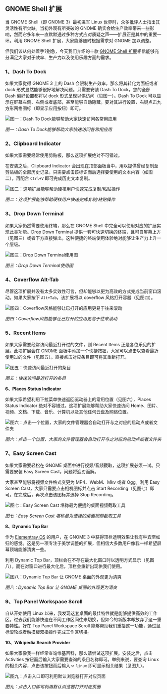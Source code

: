 ## GNOME Shell 扩展

当 GNOME Shell（即 GNOME 3）最初进军 Linux 世界时，众多批评人士指出其灵活性有所欠缺。当初外观有所突破的 GNOME 确实会给生产效率带来一些影响，然而它多年来一直默默通过多种方式应对质疑之声——扩展正是其中的重要一环。利用 GNOME Shell 扩展，大家能够随时根据需求对 GNOME 加以调整。

但我们该从何处着手?别急，今天我们介绍的十款 [GNOME Shell 扩展](https://extensions.gnome.org/)相信能够充分满足大家对于效率、生产力以及使用乐趣方面的需求。

### **1、Dash To Dock**

如果大家觉得 GNOME 3 上的 Dash 会限制生产效率，那么将其转化为面板或者 dock 形式显然能够很好地解决问题。只需要安装 Dash To Dock，您的全部 Dash 偏好设置都将以 dock 形式呈现以供访问（见图一）。Dash To Dock 可以显示在屏幕左侧、右侧或者底部，甚至能够自动隐藏。要对其进行设置，右键点击九方形网格图标（即显示应用按钮）即可。

![图一：Dash To Dock能够帮助大家快速访问各常用应用](https://img.linux.net.cn/data/attachment/album/201609/22/171012seba3eaoa6m4w4jc.png)

*图一：Dash To Dock能够帮助大家快速访问各常用应用*

 

### **2、Clipboard Indicator**

如果大家需要经常使用剪贴板，那么这项扩展绝对不可错过。

在安装之后，Clipboard Indicator 会出现在顶部面板当中，用以提供曾经复制至剪贴板的全部历史记录。只需要点击该标识而后选择要使用的文本内容（如图二），再配合 `Ctrl+V` 即可完成历史文本复制。

![图二：这项扩展能够帮助硬核用户快速完成复制/粘贴操作](https://img.linux.net.cn/data/attachment/album/201609/22/171015afyt75rtyxeekhg5.png)

*图二：这项扩展能够帮助硬核用户快速完成复制/粘贴操作*

### **3、Drop Down Terminal**

如果大家仍然需要使用终端，那么在 GNOME Shell 中完全可以使用对应的扩展实现此类功能。Drop Down Terminal 提供一套可快速切换的终端，且可自屏幕上方（见图三）或者下方直接弹出。这种便捷的终端使用体验绝对能够让生产力上升一个层级。

![图三：Drop Down Terminal使用图](https://img.linux.net.cn/data/attachment/album/201609/22/171020ud8cs2234ws3iy8o.png)

*图三：Drop Down Terminal使用图*

### **4、Coverflow Alt-Tab**

尽管这项扩展并没有太多实效性可言，但却能够以更为高效的方式完成当前窗口滚动。如果大家按下 `Alt+Tab`，该扩展将以 coverflow 风格打开容器（见图四）。

![图四：Coverflow风格能够让已打开的应用更易于往来滚动](https://img.linux.net.cn/data/attachment/album/201609/22/171023rxlwchpqt5758xtl.png)

*图四：Coverflow风格能够让已打开的应用更易于往来滚动*

### **5、Recent Items**

如果大家需要经常访问最近打开过的文件，则 Recent Items 正是各位乐见的扩展。此项扩展会在 GNOME 面板中添加一个快捷按钮，大家可以点击以查看最近使用过的文件（见图五）。直接点击对应条目即可将其重新打开。

![图五：快速访问最近打开的条目](https://img.linux.net.cn/data/attachment/album/201609/22/171025htt7bt98ztjtgyie.png)

*图五：快速访问最近打开的条目*

**6、Places Status Indicator**

如果大家希望利用下拉菜单快速返回驱动器上的常用位置（见图六），Places Status Indicator 绝对不容错过。这项扩展能够帮助大家快速访问 Home、图片、视频、文档、下载、音乐、计算机以及其他任何云盘及网络位置。

![图六：点击一个位置，大家的文件管理器会自动打开与之对应的启动点或者文件夹](https://img.linux.net.cn/data/attachment/album/201609/22/171029j7zr9qk3yq475k44.png)

*图六：点击一个位置，大家的文件管理器会自动打开与之对应的启动点或者文件夹*

### **7、Easy Screen Cast**

如果大家需要轻松在 GNOME 桌面中进行视频/音频截取，这项扩展必须一试。只需要安装 Easy Screen Cast，问题将迎刃而解。

 

大家甚至能够将视频文件格式变更为 MP4、WebM、Mkv 或者 Ogg。利用 Easy Screen Cast，大家只需要点击相机图标并点击 Start Recording（见图七）即可。在完成后，再次点击该图标并选择 Stop Recording。

![图七：Easy Screen Cast 堪称最为便捷的桌面视频截取工具](https://img.linux.net.cn/data/attachment/album/201609/22/171033pa443ka223gg2i3k.png)

*图七：Easy Screen Cast 堪称最为便捷的桌面视频截取工具*

**8、Dynamic Top Bar**

作为 [Elementray OS](https://elementary.io/) 的用户，在 GNOME 3 中获得顶栏透明效果让我有种宾至如归的感觉。这是另一项专注于美学调整的扩展，但相信大多数用户像我一样希望屏幕顶端能够清爽一些。

利用 Dynamic Top Bar，顶栏会在不存在最大化窗口时以透明方式显示（见图八）。而在对窗口进行最大化后，顶栏会重新出现供我们使用。

![图八：Dynamic Top Bar 让 GNOME 桌面的外观更为清爽](https://img.linux.net.cn/data/attachment/album/201609/22/171037iqzzypgeprvbmopl.png)

*图八：Dynamic Top Bar 让 GNOME 桌面的外观更为清爽*

### **9、Top Panel Workspace Scroll**

自从开始使用 Linux 以来，我发现这套桌面的最佳特性就是能够提供高效的工作区。过去我们能够快速在不同工作区间往来切换，但如今的新版本却放弃了这一重要特性。好在 Top Panel Workspace Scroll 能够帮助我们重拾这一功能，通过鼠标滚轮或者触摸板双指操作完成工作区切换。

**10、Wikipedia Search Provider**

如果大家像我一样经常查询维基百科，那么请尝试这项扩展。安装之后，点击 Activities 按钮而后输入大家需要查询的条目名称即可。举例来说，要查询 Linux 的相关内容，点击该按钮而后输入 `w linux` 即可显示相关结果（见图九）。

![图九：点击入口即可利用默认浏览器打开对应页面](https://img.linux.net.cn/data/attachment/album/201609/22/171043ku8ivhxodxazaxuo.png)

*图九：点击入口即可利用默认浏览器打开对应页面*